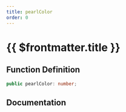```yaml
---
title: pearlColor
order: 0
---
```


# {{ $frontmatter.title }}

## Function Definition

```ts
public pearlColor: number;
```

## Documentation

<!--@include: ./parts/pearlColor.md-->
